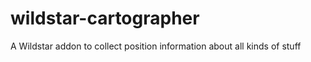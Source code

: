 wildstar-cartographer
=====================

A Wildstar addon to collect position information about all kinds of stuff

